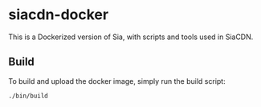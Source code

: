 # siacdn-docker

This is a Dockerized version of Sia, with scripts and tools used in SiaCDN.

## Build

To build and upload the docker image, simply run the build script:

```console
./bin/build
```
